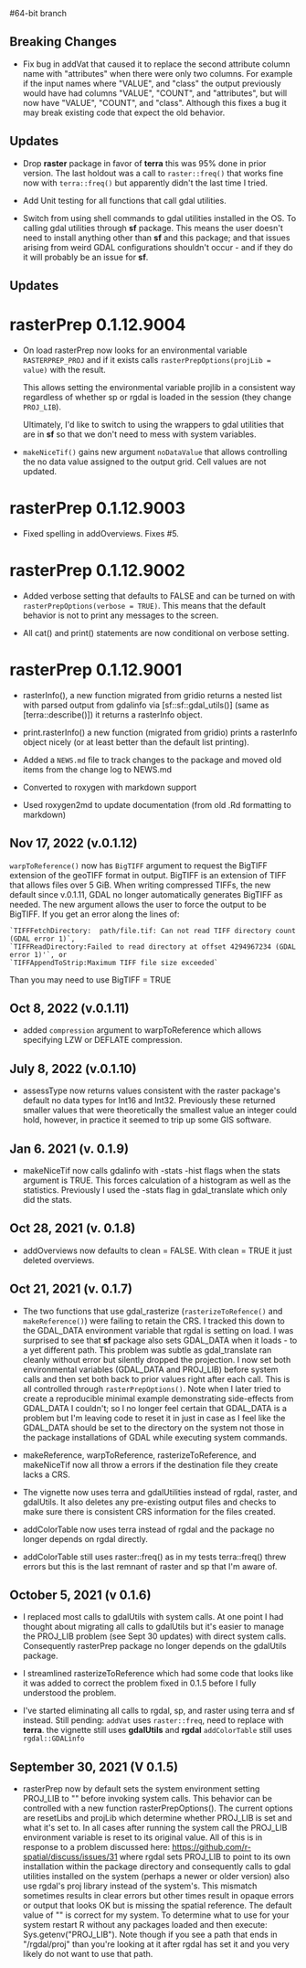 #64-bit branch 

## Breaking Changes

  * Fix bug in addVat that caused it to replace the second 
  attribute column name with "attributes" when there were only two columns.
  For example if the input names where  "VALUE", and "class" the output 
  previously would have had columns  "VALUE", "COUNT", and "attributes", 
  but will now have "VALUE", "COUNT", and "class". Although this fixes a bug it
  may break existing code that expect the old behavior.

## Updates
  * Drop **raster** package in favor of **terra** this was 95% done in prior 
  version.  The last holdout was a call to `raster::freq()` that works fine 
  now with `terra::freq()` but apparently didn't the last time I tried.
  
  * Add Unit testing for all functions that call gdal utilities.
  
  * Switch from using shell commands to gdal utilities installed in the OS. To
  calling gdal utilities through **sf** package. This means the user doesn't 
  need to install anything other than **sf** and this package; and that issues
  arising from weird GDAL configurations shouldn't occur - and if they do it 
  will probably be an issue for **sf**.

## Updates


# rasterPrep 0.1.12.9004

* On load rasterPrep now looks for an environmental variable `RASTERPREP_PROJ` 
  and if it exists calls `rasterPrepOptions(projLib = value)` with the result.

  This allows setting the environmental variable projlib in a consistent way 
  regardless of whether sp or rgdal is loaded in the session 
  (they change `PROJ_LIB`).  

  Ultimately, I'd like to switch to using the wrappers to gdal utilities that
  are in **sf** so that we don't need to mess with system variables.

* `makeNiceTif()` gains new argument `noDataValue` that allows controlling the
  no data value assigned to the output grid. Cell values are not updated.

# rasterPrep 0.1.12.9003

* Fixed spelling in addOverviews. Fixes #5.

# rasterPrep 0.1.12.9002

* Added verbose setting that defaults to FALSE and can be turned on with `rasterPrepOptions(verbose = TRUE)`.  This means that the default behavior is 
not to print any messages to the screen.

* All cat() and print() statements are now conditional on verbose setting.

# rasterPrep 0.1.12.9001

* rasterInfo(), a new function migrated from gridio returns a nested list with
parsed output from gdalinfo via [sf::sf::gdal_utils()] 
(same as [terra::describe()]) it returns a rasterInfo object.

* print.rasterInfo() a new function (migrated from gridio) prints a rasterInfo
object nicely (or at least better than the default list printing).

* Added a `NEWS.md` file to track changes to the package and moved old items from
the change log to NEWS.md

* Converted to roxygen with markdown support

* Used roxygen2md to update documentation (from old .Rd formatting to markdown)


## Nov 17, 2022 (v.0.1.12) 
`warpToReference()` now has `BigTIFF` argument to request the BigTIFF extension
of the geoTIFF format in output.
BigTIFF is an extension of TIFF that allows files 
over 5 GiB. When writing compressed TIFFs, the new default since v.0.1.11, 
GDAL no longer automatically generates BigTIFF as needed. The new argument 
allows the user to force the output to be BigTIFF. If you get an error along 
the lines of:

    `TIFFFetchDirectory:  path/file.tif: Can not read TIFF directory count (GDAL error 1)`, 
    `TIFFReadDirectory:Failed to read directory at offset 4294967234 (GDAL error 1)'`, or
    `TIFFAppendToStrip:Maximum TIFF file size exceeded` 

Than you may need to use BigTIFF = TRUE

## Oct 8, 2022 (v.0.1.11) 

* added `compression` argument to warpToReference which allows specifying LZW 
or DEFLATE compression.

## July 8, 2022 (v.0.1.10) 

* assessType now returns values consistent with the raster package's default no data types for Int16 and Int32. Previously these returned smaller values that were theoretically the smallest value an integer could hold, however, in practice it seemed to trip up some GIS software.

## Jan 6. 2021 (v. 0.1.9) 
* makeNiceTif now calls gdalinfo with -stats -hist flags when the stats argument 
is TRUE. This forces calculation of a histogram as well as the statistics. 
Previously I used the -stats flag in gdal_translate which only did the stats.

## Oct 28, 2021 (v. 0.1.8)

* addOverviews now defaults to clean = FALSE. With clean = TRUE it just deleted overviews.

## Oct 21, 2021 (v. 0.1.7)

* The two functions that use gdal_rasterize (`rasterizeToRefence()` and `makeReference()`) were failing to retain the CRS. I tracked this down to the GDAL_DATA environment variable that rgdal is setting on load.  I was surprised to see that **sf** package also sets GDAL_DATA when it loads - to a yet different path. This problem was subtle as gdal_translate ran cleanly without error but silently dropped the projection. I now set both environmental variables (GDAL_DATA and PROJ_LIB) before system calls and then set both back to prior values right after each call.  This is all controlled through `rasterPrepOptions()`.  Note when I later tried to create a reproducible minimal example demonstrating side-effects from GDAL_DATA I couldn't; so I no longer feel certain that GDAL_DATA is a problem but I'm leaving code to reset it in just in case as I feel like the GDAL_DATA should be set to the directory on the system not those in the package installations of GDAL while executing system commands.

* makeReference, warpToReference, rasterizeToReference, and makeNiceTif now all
throw a errors if the destination file they create lacks a CRS.  

* The vignette now uses terra and gdalUtilities instead of rgdal, raster, and 
gdalUtils. It also deletes any pre-existing output files and checks to make sure
there is consistent CRS information for the files created.

* addColorTable now uses terra instead of rgdal and the package no longer 
depends on rgdal directly.

* addColorTable still uses raster::freq() as in my tests terra::freq() threw
errors but this is the last remnant of raster and sp that I'm aware of.
  

## October 5, 2021 (v 0.1.6)

* I replaced most calls to gdalUtils with system calls.  At one point I had 
thought about migrating all calls to gdalUtils but it's easier to manage the PROJ_LIB problem (see Sept 30 updates) with direct system calls. Consequently rasterPrep package no longer depends on the gdalUtils package. 

* I streamlined rasterizeToReference which had some code that looks like it was
added to correct the problem fixed in 0.1.5 before I fully understood the problem.

* I've started eliminating all calls to rgdal, sp, and raster using terra and 
sf instead. Still pending:
  `addVat` uses `raster::freq`, need to replace with **terra**.
  the vignette still uses **gdalUtils** and **rgdal** 
  `addColorTable` still uses `rgdal::GDALinfo`

## September 30, 2021 (V 0.1.5)

* rasterPrep now by default sets the system environment setting  PROJ_LIB to  "" before invoking system calls. This behavior can be controlled with a new function rasterPrepOptions(). The current options are resetLibs and projLib which determine whether PROJ_LIB is set and what it's set to.  In all cases after running the system call the PROJ_LIB environment variable is reset to its original value. All of this is in response to a problem discussed here:  https://github.com/r-spatial/discuss/issues/31 where rgdal sets PROJ_LIB to point to its own installation within the package directory and consequently calls to gdal utilities installed on the system (perhaps a newer or older version) also use rgdal's proj library instead of the system's.  This mismatch sometimes results in clear errors but other times result in opaque errors or output that looks OK but is missing the spatial reference. The default value of "" is correct for my system. To determine what to use for your system restart R without any packages loaded and then execute: Sys.getenv("PROJ_LIB").  Note though if you see a path that ends in "/rgdal/proj" than you're looking at it after
rgdal has set it and you very likely do not want to use that path. 



